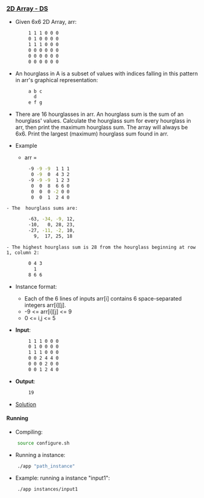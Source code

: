 ### [2D Array - DS](https://www.hackerrank.com/challenges/2d-array/problem)
- Given 6x6 2D Array, arr:
````bash
        1 1 1 0 0 0
        0 1 0 0 0 0
        1 1 1 0 0 0
        0 0 0 0 0 0
        0 0 0 0 0 0
        0 0 0 0 0 0
````
- An hourglass in A is a subset of values with indices falling in this pattern in arr's graphical representation:
````bash
        a b c
          d
        e f g
````
- There are 16 hourglasses in arr. An hourglass sum is the sum of an hourglass' values. Calculate the hourglass sum for every hourglass in arr, then print the maximum hourglass sum. The array will always be 6x6. Print the largest (maximum) hourglass sum found in arr.

- Example
    - arr =
````bash
        -9 -9 -9  1 1 1 
         0 -9  0  4 3 2
        -9 -9 -9  1 2 3
         0  0  8  6 6 0
         0  0  0 -2 0 0
         0  0  1  2 4 0
````
    - The  hourglass sums are:
````bash
        -63, -34, -9, 12,
        -10,   0, 28, 23,
        -27, -11, -2, 10,
          9,  17, 25, 18
````
    - The highest hourglass sum is 28 from the hourglass beginning at row 1, column 2:
````bash
        0 4 3
          1
        8 6 6
````

- Instance format:
    - Each of the 6 lines of inputs arr[i] contains 6 space-separated integers arr[i][j]. 
    - -9 <= arr[i][j] <= 9
    - 0 <= i,j <= 5

- **Input**:
````bash
        1 1 1 0 0 0
        0 1 0 0 0 0
        1 1 1 0 0 0
        0 0 2 4 4 0
        0 0 0 2 0 0
        0 0 1 2 4 0
````

- **Output**:
````bash
        19
````

- [Solution](main.cpp)

#### Running
- Compiling:
````bash
    source configure.sh
````

- Running a instance:
````bash
    ./app "path_instance"
````

- Example: running a instance "input1":
````bash
    ./app instances/input1
````

